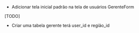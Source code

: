 - Adicionar tela inicial padrão na tela de usuários GerenteForm

[TODO]
- Criar uma tabela gerente terá user_id e região_id